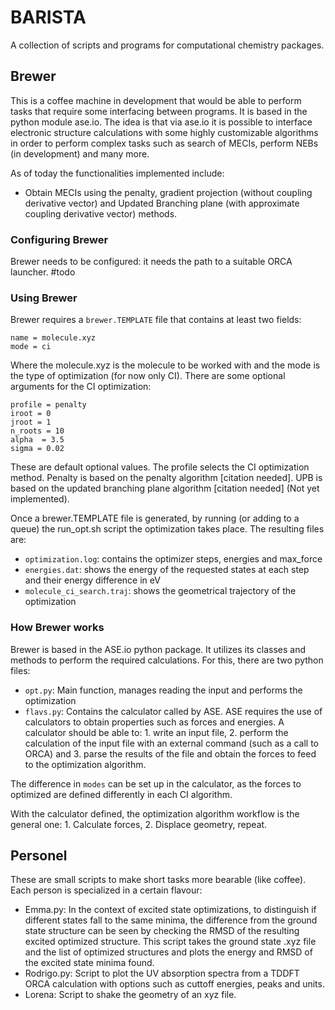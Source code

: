 # BARISTA 

A collection of scripts and programs for computational chemistry packages.
## Brewer
This is a coffee machine in development that would be able to perform tasks that require some interfacing between programs. It is based in the python module ase.io. The idea is that via ase.io it is possible to interface electronic structure calculations with some highly customizable algorithms in order to perform complex tasks such as search of MECIs, perform NEBs (in development) and many more. 

As of today the functionalities implemented include:
 - Obtain MECIs using the penalty, gradient projection (without coupling derivative vector) and Updated Branching plane (with approximate coupling derivative vector) methods.

### Configuring Brewer
Brewer needs to be configured: it needs the path to a suitable ORCA launcher. #todo

### Using Brewer
Brewer requires a `brewer.TEMPLATE` file that contains at least two fields:
```
name = molecule.xyz
mode = ci
```
Where the molecule.xyz is the molecule to be worked with and the mode is the type of optimization (for now only CI). There are some optional arguments for the CI optimization:
```
profile = penalty
iroot = 0
jroot = 1
n_roots = 10
alpha  = 3.5
sigma = 0.02
``` 
These are default optional values. The profile selects the CI optimization method. Penalty is based on the penalty algorithm [citation needed]. UPB is based on the updated branching plane algorithm [citation needed] (Not yet implemented).

Once a brewer.TEMPLATE file is generated, by running (or adding to a queue) the run_opt.sh script the optimization takes place. The resulting files are:
- `optimization.log`: contains the optimizer steps, energies and max_force
- `energies.dat`: shows the energy of the requested states at each step and their energy difference in eV
- `molecule_ci_search.traj`: shows the geometrical trajectory of the optimization 

### How Brewer works 
Brewer is based in the ASE.io python package. It utilizes its classes and methods to perform the required calculations. For this, there are two python files:
- `opt.py`: Main function, manages reading the input and performs the optimization
- `flavs.py`: Contains the calculator called by ASE. ASE requires the use of calculators to obtain properties such as forces and energies. A calculator should be able to: 1. write an input file, 2. perform the calculation of the input file with an external command (such as a call to ORCA) and 3. parse the results of the file and obtain the forces to feed to the optimization algorithm. 

The difference in `modes` can be set up in the calculator, as the forces to optimized are defined differently in each CI algorithm. 

With the calculator defined, the optimization algorithm workflow is the general one: 1. Calculate forces, 2. Displace geometry, repeat. 

## Personel
These are small scripts to make short tasks more bearable (like coffee). Each person is specialized in a certain flavour:
 - Emma.py: In the context of excited state optimizations, to distinguish if different states fall to the same minima, the difference from the ground state structure can be seen by checking the RMSD of the resulting excited optimized structure. This script takes the ground state .xyz file and the list of optimized structures and plots the energy and RMSD of the excited state minima found. 
 - Rodrigo.py: Script to plot the UV absorption spectra from a TDDFT ORCA calculation with options such as cuttoff energies, peaks and units.  
 - Lorena: Script to shake the geometry of an xyz file.
